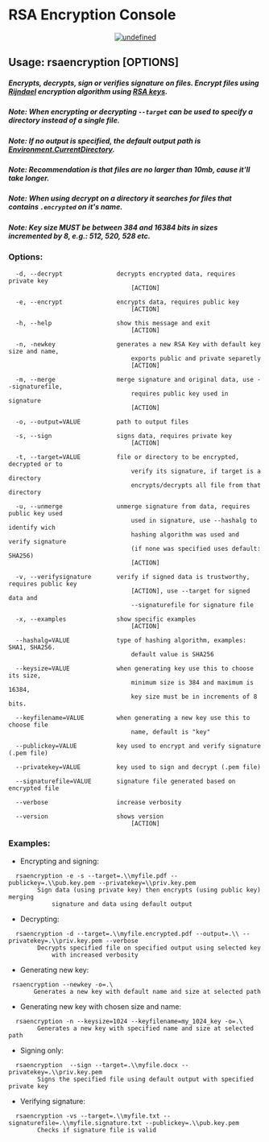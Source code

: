 # RSA Encryption Console

<p align="center">
<a href="https://github.com/gabesantos1/RSAEncryption/blob/master/LICENSE"><img alt="undefined" src="https://img.shields.io/github/license/gabesantos1/RSAEncryption"></a>
<br>
</p>

## Usage: rsaencryption [OPTIONS]
##### Encrypts, decrypts, sign or verifies signature on files. Encrypt files using [Rijndael](https://en.wikipedia.org/wiki/Advanced_Encryption_Standard) encryption algorithm using [RSA keys](https://en.wikipedia.org/wiki/RSA_(cryptosystem)).
##### Note: When encrypting or decrypting ```--target``` can be used to specify a directory instead of a single file.
##### Note: If no output is specified, the default output path is [Environment.CurrentDirectory](https://docs.microsoft.com/en-us/dotnet/api/system.environment.currentdirectory?view=netcore-3.1).
##### Note: Recommendation is that files are no larger than 10mb, cause it'll take longer.
##### Note: When using decrypt *on a directory it searches for files that contains ```.encrypted``` on it's name.*
##### Note: Key size **MUST** be between 384 and 16384 bits in sizes incremented by 8, e.g.: 512, 520, 528 etc.

### Options:
```
  -d, --decrypt               decrypts encrypted data, requires private key 
                                  [ACTION]
```
```
  -e, --encrypt               encrypts data, requires public key 
                                  [ACTION]
```
```
  -h, --help                  show this message and exit 
                                  [ACTION]
```
```
  -n, -newkey                 generates a new RSA Key with default key size and name,
                                  exports public and private separetly 
                                  [ACTION]
```
```
  -m, --merge                 merge signature and original data, use --signaturefile,
                                  requires public key used in signature
                                  [ACTION]
```
```
  -o, --output=VALUE          path to output files
```
```
  -s, --sign                  signs data, requires private key 
                                  [ACTION]
```
```
  -t, --target=VALUE          file or directory to be encrypted, decrypted or to
                                  verify its signature, if target is a directory 
                                  encrypts/decrypts all file from that directory
```
```
  -u, --unmerge               unmerge signature from data, requires public key used
                                  used in signature, use --hashalg to identify wich
                                  hashing algorithm was used and verify signature
                                  (if none was specified uses default: SHA256)
                                  [ACTION]
```
```
  -v, --verifysignature       verify if signed data is trustworthy, requires public key
                                  [ACTION], use --target for signed data and 
                                  --signaturefile for signature file
```
```
  -x, --examples              show specific examples 
                                  [ACTION]
```
```
  --hashalg=VALUE             type of hashing algorithm, examples: SHA1, SHA256.
                                  default value is SHA256
```
```
  --keysize=VALUE             when generating key use this to choose its size,
                                  minimum size is 384 and maximum is 16384, 
                                  key size must be in increments of 8 bits.
```
```
  --keyfilename=VALUE         when generating a new key use this to choose file
                                  name, default is "key"
```
```
  --publickey=VALUE           key used to encrypt and verify signature (.pem file)
```
```
  --privatekey=VALUE          key used to sign and decrypt (.pem file)
```
```
  --signaturefile=VALUE       signature file generated based on encrypted file
```
```
  --verbose                   increase verbosity
```
```
  --version                   shows version 
                                  [ACTION]
```
### Examples:
* Encrypting and signing:
```
  rsaencryption -e -s --target=.\\myfile.pdf --publickey=.\\pub.key.pem --privatekey=\\priv.key.pem
        Sign data (using private key) then encrypts (using public key) merging 
            signature and data using default output
```
* Decrypting:
```
  rsaencryption -d --target=.\\myfile.encrypted.pdf --output=.\\ --privatekey=.\\priv.key.pem --verbose
        Decrypts specified file on specified output using selected key 
            with increased verbosity
```
* Generating new key:
 ```
  rsaencryption --newkey -o=.\
        Generates a new key with default name and size at selected path
```
* Generating new key with chosen size and name:
```
  rsaencryption -n --keysize=1024 --keyfilename=my_1024_key -o=.\
        Generates a new key with specified name and size at selected path
```
* Signing only:
```
  rsaencryption  --sign --target=.\\myfile.docx --privatekey=.\\priv.key.pem
        Signs the specified file using default output with specified private key
```
* Verifying signature: 
```
  rsaencryption -vs --target=.\\myfile.txt --signaturefile=.\\myfile.signature.txt --publickey=.\\pub.key.pem
        Checks if signature file is valid
```
